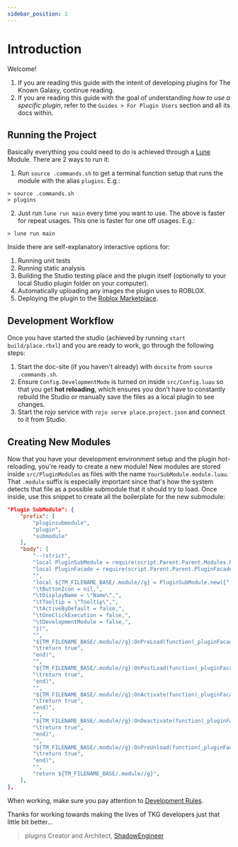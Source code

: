```yaml
---
sidebar_position: 1
---
```


# Introduction
Welcome!
1. If you are reading this guide with the intent of developing plugins for The Known Galaxy, continue reading.
2. If you are reading this guide with the goal of understanding _how to use a specific plugin_, refer to the `Guides > For Plugin Users` section and all its docs within.

## Running the Project
Basically everything you could need to do is achieved through a [Lune](https://lune-org.github.io/docs) Module.
There are 2 ways to run it:
1. Run `source .commands.sh` to get a terminal function setup that runs the module with the alias `plugins`. E.g.:
```
> source .commands.sh
> plugins
```
2. Just run `lune run main` every time you want to use. The above is faster for repeat usages. This one is faster for one off usages. E.g.:
```
> lune run main
```

Inside there are self-explanatory interactive options for:
1. Running unit tests
2. Running static analysis
3. Building the Studio testing place and the plugin itself (optionally to your local Studio plugin folder on your computer).
4. Automatically uploading any images the plugin uses to ROBLOX.
5. Deploying the plugin to the [Roblox Marketplace](https://create.roblox.com/store/asset/16915363791/TKG-The-Known-Tools).

## Development Workflow
Once you have started the studio (achieved by running `start build/place.rbxl`) and you are ready to work, go through the following steps:
1. Start the doc-site (if you haven't already) with `docsite` from `source .commands.sh`.
2. Ensure `Config.DevelopmentMode` is turned on inside `src/Config.luau` so that you get **hot reloading**, which ensures you don't have to constantly rebuild the Studio or manually save the files as a local plugin to see changes.
3. Start the rojo service with `rojo serve place.project.json` and connect to it from Studio.

## Creating New Modules
Now that you have your development environment setup and the plugin hot-reloading, you're ready to create a new module!
New modules are stored inside `src/PluginModules` as files with the name `YourSubModule.module.luau`.
That `.module` suffix is especially important since that's how the system detects that file as a possible submodule that it should try to load.
Once inside, use this snippet to create all the boilerplate for the new submodule:
```json
"Plugin SubModule": {
    "prefix": [
        "pluginsubmodule",
        "plugin",
        "submodule"
    ],
    "body": [
        "--!strict",
        "local PluginSubModule = require(script.Parent.Parent.Modules.PluginSubModule)",
        "local PluginFacade = require(script.Parent.Parent.PluginFacade)",
        "",
        "local ${TM_FILENAME_BASE/.module//g} = PluginSubModule.new({",
        "\tButtonIcon = nil,",
        "\tDisplayName = \"Name\",",
        "\tTooltip = \"Tooltip\",",
        "\tActiveByDefault = false,",
        "\tOneClickExecution = false,",
        "\tDevelopmentModule = false,",
        "})",
        "",
        "${TM_FILENAME_BASE/.module//g}:OnPreLoad(function(_pluginFacade: PluginFacade.PluginFacade)",
        "\treturn true",
        "end)",
        "",
        "${TM_FILENAME_BASE/.module//g}:OnPostLoad(function(_pluginFacade: PluginFacade.PluginFacade)",
        "\treturn true",
        "end)",
        "",
        "${TM_FILENAME_BASE/.module//g}:OnActivate(function(_pluginFacade: PluginFacade.PluginFacade)",
        "\treturn true",
        "end)",
        "",
        "${TM_FILENAME_BASE/.module//g}:OnDeactivate(function(_pluginFacade: PluginFacade.PluginFacade)",
        "\treturn true",
        "end)",
        "",
        "${TM_FILENAME_BASE/.module//g}:OnPreUnload(function(_pluginFacade: PluginFacade.PluginFacade)",
        "\treturn true",
        "end)",
        "",
        "return ${TM_FILENAME_BASE/.module//g}",
    ],
},
```
When working, make sure you pay attention to [Development Rules](Guides/Development/development-rules).

Thanks for working towards making the lives of TKG developers just that little bit better...
> plugins Creator and Architect, [ShadowEngineer](https://github.com/ShadowEngineer)
